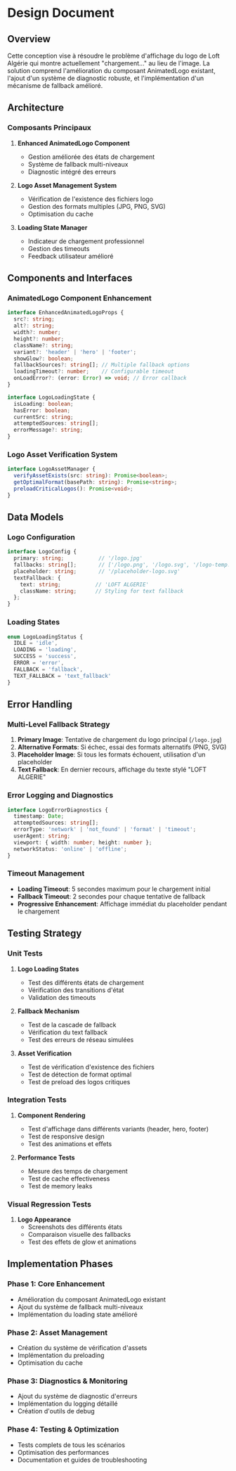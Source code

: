 # Design Document

## Overview

Cette conception vise à résoudre le problème d'affichage du logo de Loft Algérie qui montre actuellement "chargement..." au lieu de l'image. La solution comprend l'amélioration du composant AnimatedLogo existant, l'ajout d'un système de diagnostic robuste, et l'implémentation d'un mécanisme de fallback amélioré.

## Architecture

### Composants Principaux

1. **Enhanced AnimatedLogo Component**
   - Gestion améliorée des états de chargement
   - Système de fallback multi-niveaux
   - Diagnostic intégré des erreurs

2. **Logo Asset Management System**
   - Vérification de l'existence des fichiers logo
   - Gestion des formats multiples (JPG, PNG, SVG)
   - Optimisation du cache

3. **Loading State Manager**
   - Indicateur de chargement professionnel
   - Gestion des timeouts
   - Feedback utilisateur amélioré

## Components and Interfaces

### AnimatedLogo Component Enhancement

```typescript
interface EnhancedAnimatedLogoProps {
  src?: string;
  alt?: string;
  width?: number;
  height?: number;
  className?: string;
  variant?: 'header' | 'hero' | 'footer';
  showGlow?: boolean;
  fallbackSources?: string[]; // Multiple fallback options
  loadingTimeout?: number;    // Configurable timeout
  onLoadError?: (error: Error) => void; // Error callback
}

interface LogoLoadingState {
  isLoading: boolean;
  hasError: boolean;
  currentSrc: string;
  attemptedSources: string[];
  errorMessage?: string;
}
```

### Logo Asset Verification System

```typescript
interface LogoAssetManager {
  verifyAssetExists(src: string): Promise<boolean>;
  getOptimalFormat(basePath: string): Promise<string>;
  preloadCriticalLogos(): Promise<void>;
}
```

## Data Models

### Logo Configuration

```typescript
interface LogoConfig {
  primary: string;           // '/logo.jpg'
  fallbacks: string[];       // ['/logo.png', '/logo.svg', '/logo-temp.svg']
  placeholder: string;       // '/placeholder-logo.svg'
  textFallback: {
    text: string;           // 'LOFT ALGERIE'
    className: string;      // Styling for text fallback
  };
}
```

### Loading States

```typescript
enum LogoLoadingStatus {
  IDLE = 'idle',
  LOADING = 'loading',
  SUCCESS = 'success',
  ERROR = 'error',
  FALLBACK = 'fallback',
  TEXT_FALLBACK = 'text_fallback'
}
```

## Error Handling

### Multi-Level Fallback Strategy

1. **Primary Image**: Tentative de chargement du logo principal (`/logo.jpg`)
2. **Alternative Formats**: Si échec, essai des formats alternatifs (PNG, SVG)
3. **Placeholder Image**: Si tous les formats échouent, utilisation d'un placeholder
4. **Text Fallback**: En dernier recours, affichage du texte stylé "LOFT ALGERIE"

### Error Logging and Diagnostics

```typescript
interface LogoErrorDiagnostics {
  timestamp: Date;
  attemptedSources: string[];
  errorType: 'network' | 'not_found' | 'format' | 'timeout';
  userAgent: string;
  viewport: { width: number; height: number };
  networkStatus: 'online' | 'offline';
}
```

### Timeout Management

- **Loading Timeout**: 5 secondes maximum pour le chargement initial
- **Fallback Timeout**: 2 secondes pour chaque tentative de fallback
- **Progressive Enhancement**: Affichage immédiat du placeholder pendant le chargement

## Testing Strategy

### Unit Tests

1. **Logo Loading States**
   - Test des différents états de chargement
   - Vérification des transitions d'état
   - Validation des timeouts

2. **Fallback Mechanism**
   - Test de la cascade de fallback
   - Vérification du text fallback
   - Test des erreurs de réseau simulées

3. **Asset Verification**
   - Test de vérification d'existence des fichiers
   - Test de détection de format optimal
   - Test de preload des logos critiques

### Integration Tests

1. **Component Rendering**
   - Test d'affichage dans différents variants (header, hero, footer)
   - Test de responsive design
   - Test des animations et effets

2. **Performance Tests**
   - Mesure des temps de chargement
   - Test de cache effectiveness
   - Test de memory leaks

### Visual Regression Tests

1. **Logo Appearance**
   - Screenshots des différents états
   - Comparaison visuelle des fallbacks
   - Test des effets de glow et animations

## Implementation Phases

### Phase 1: Core Enhancement
- Amélioration du composant AnimatedLogo existant
- Ajout du système de fallback multi-niveaux
- Implémentation du loading state amélioré

### Phase 2: Asset Management
- Création du système de vérification d'assets
- Implémentation du preloading
- Optimisation du cache

### Phase 3: Diagnostics & Monitoring
- Ajout du système de diagnostic d'erreurs
- Implémentation du logging détaillé
- Création d'outils de debug

### Phase 4: Testing & Optimization
- Tests complets de tous les scénarios
- Optimisation des performances
- Documentation et guides de troubleshooting